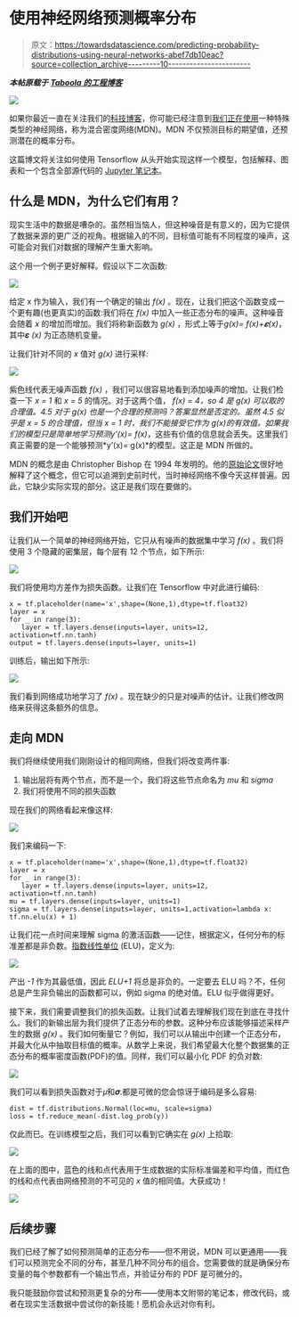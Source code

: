# 使用神经网络预测概率分布

> 原文：<https://towardsdatascience.com/predicting-probability-distributions-using-neural-networks-abef7db10eac?source=collection_archive---------10----------------------->

***本帖原载于*** [***Taboola 的工程博客***](https://engineering.taboola.com)

![](img/eee6d41d421911b0547e354bf6879382.png)

如果你最近一直在关注我们的[科技博客](https://engineering.taboola.com/)，你可能已经注意到[我们正在使用](https://engineering.taboola.com/uncertainty-ctr-prediction-one-model-clarify)一种特殊类型的神经网络，称为混合密度网络(MDN)。MDN 不仅预测目标的期望值，还预测潜在的概率分布。

这篇博文将关注如何使用 Tensorflow 从头开始实现这样一个模型，包括解释、图表和一个包含全部源代码的 [Jupyter 笔记本](https://github.com/taboola/mdn-tensorflow-notebook-example)。

## 什么是 MDN，为什么它们有用？

现实生活中的数据是嘈杂的。虽然相当恼人，但这种噪音是有意义的，因为它提供了数据来源的更广泛的视角。根据输入的不同，目标值可能有不同程度的噪声，这可能会对我们对数据的理解产生重大影响。

这个用一个例子更好解释。假设以下二次函数:

![](img/3708c95dabc32cd097106b3b99f2d564.png)

给定 x 作为输入，我们有一个确定的输出 *f(x)* 。现在，让我们把这个函数变成一个更有趣(也更真实)的函数:我们将在 *f(x)* 中加入一些正态分布的噪声。这种噪音会随着 *x* 的增加而增加。我们将称新函数为 *g(x)* ，形式上等于*g(x)= f(x)+*𝜺*(x)*，其中𝜺 *(x)* 为正态随机变量。

让我们针对不同的 *x* 值对 *g(x)* 进行采样:

![](img/3ea5310621bb3cac0c7cbc7d13295470.png)

紫色线代表无噪声函数 *f(x)* ，我们可以很容易地看到添加噪声的增加。让我们检查一下 *x = 1* 和 *x = 5* 的情况。对于这两个值， *f(x) = 4，*so 4 是 *g(x)* 可以取的合理值。4.5 对于 *g(x)* 也是一个合理的预测吗？答案显然是否定的。虽然 4.5 似乎是 *x = 5* 的合理值，但当 *x = 1* 时，我们不能接受它作为 g(x)的有效值。如果我们的模型只是简单地学习预测*y’(x)= f(x)*，这些有价值的信息就会丢失。这里我们真正需要的是一个能够预测*y’(x)= g(x)*的模型。这正是 MDN 所做的。

MDN 的概念是由 Christopher Bishop 在 1994 年发明的。他的[原始论文](https://publications.aston.ac.uk/373/1/NCRG_94_004.pdf)很好地解释了这个概念，但它可以追溯到史前时代，当时神经网络不像今天这样普遍。因此，它缺少实际实现的部分。这正是我们现在要做的。

## 我们开始吧

让我们从一个简单的神经网络开始，它只从有噪声的数据集中学习 *f(x)* 。我们将使用 3 个隐藏的密集层，每个层有 12 个节点，如下所示:

![](img/7256b43fc1b5f07938b12d2b503acc12.png)

我们将使用均方差作为损失函数。让我们在 Tensorflow 中对此进行编码:

```
x = tf.placeholder(name='x',shape=(None,1),dtype=tf.float32)
layer = x
for _ in range(3):
   layer = tf.layers.dense(inputs=layer, units=12, activation=tf.nn.tanh)
output = tf.layers.dense(inputs=layer, units=1)
```

训练后，输出如下所示:

![](img/852772bbf74e7ce9ac1948afd1a80037.png)

我们看到网络成功地学习了 *f(x)* 。现在缺少的只是对噪声的估计。让我们修改网络来获得这条额外的信息。

## 走向 MDN

我们将继续使用我们刚刚设计的相同网络，但我们将改变两件事:

1.  输出层将有两个节点，而不是一个，我们将这些节点命名为 *mu* 和 *sigma*
2.  我们将使用不同的损失函数

现在我们的网络看起来像这样:

![](img/1c8af6741f31bfaa992c67cd2ad1e121.png)

我们来编码一下:

```
x = tf.placeholder(name='x',shape=(None,1),dtype=tf.float32)
layer = x
for _ in range(3):
   layer = tf.layers.dense(inputs=layer, units=12, activation=tf.nn.tanh)
mu = tf.layers.dense(inputs=layer, units=1)
sigma = tf.layers.dense(inputs=layer, units=1,activation=lambda x: tf.nn.elu(x) + 1)
```

让我们花一点时间来理解 sigma 的激活函数——记住，根据定义，任何分布的标准差都是非负数。[指数线性单位](http://image-net.org/challenges/posters/JKU_EN_RGB_Schwarz_poster.pdf) (ELU)，定义为:

![](img/dfc6f94c922ccdc7758e2e1244bd01a0.png)

产出 *-1* 作为其最低值，因此 *ELU+1* 将总是非负的。一定要去 ELU 吗？不，任何总是产生非负输出的函数都可以，例如 sigma 的绝对值。ELU 似乎做得更好。

接下来，我们需要调整我们的损失函数。让我们试着去理解我们现在到底在寻找什么。我们的新输出层为我们提供了正态分布的参数。这种分布应该能够描述采样产生的数据 *g(x)* 。我们如何衡量它？例如，我们可以从输出中创建一个正态分布，并最大化从中抽取目标值的概率。从数学上来说，我们希望最大化整个数据集的正态分布的概率密度函数(PDF)的值。同样，我们可以最小化 PDF 的负对数:

![](img/87ffa2c7b8ebaaaacdcd2d54a50ee975.png)

我们可以看到损失函数对于𝜇和𝝈.都是可微的您会惊讶于编码是多么容易:

```
dist = tf.distributions.Normal(loc=mu, scale=sigma)
loss = tf.reduce_mean(-dist.log_prob(y))
```

仅此而已。在训练模型之后，我们可以看到它确实在 *g(x)* 上拾取:

![](img/c54bd8346930444f8239032af27df3be.png)

在上面的图中，蓝色的线和点代表用于生成数据的实际标准偏差和平均值，而红色的线和点代表由网络预测的不可见的 *x* 值的相同值。大获成功！

![](img/4fc1ca2e326057f23590a94dd7de08b1.png)

## 后续步骤

我们已经了解了如何预测简单的正态分布——但不用说，MDN 可以更通用——我们可以预测完全不同的分布，甚至几种不同分布的组合。您需要做的就是确保分布变量的每个参数都有一个输出节点，并验证分布的 PDF 是可微分的。

我只能鼓励你尝试和预测更复杂的分布——使用本文附带的笔记本，修改代码，或者在现实生活数据中尝试你的新技能！愿机会永远对你有利。